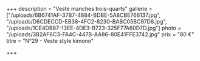 +++
description = "Veste manches trois-quarts"
gallerie = ["/uploads/6B6741AF-37B7-4884-BDBE-5A8CBE766137.jpg", "/uploads/D6CDECCD-EB38-4FC2-8230-BABC05BC97D8.jpg", "/uploads/1CE4DB87-13EE-4DE3-B723-325F77A60D7D.jpg"]
photo = "/uploads/3B2AF6C3-FA4C-447B-AA86-80E41FFE3742.jpg"
prix = "80 €"
titre = "N°29 - Veste style kimono"

+++
